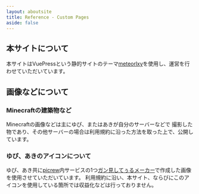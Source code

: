 ```yaml
---
layout: aboutsite
title: Reference - Custom Pages
aside: false
---
```

## 本サイトについて
本サイトはVuePressという静的サイトのテーマ[meteorlxy](https://github.com/meteorlxy/vuepress-theme-meteorlxy)を使用し、運営を行わせていただいています。

## 画像などについて

### Minecraftの建築物など

Minecraftの画像などは主にゆぴ、またはあきが自分のサーバーなどで
撮影した物であり、その他サーバーの場合は利用規約に沿った方法を取った上で、公開しています。

### ゆぴ、あきのアイコンについて

ゆぴ、あき共に[picrew](https://picrew.me/)内サービスの1つ[ガン見してぅるメーカー](https://picrew.me/image_maker/36849)で作成した画像を使用させていただいています。
利用規約に沿い、本サイト、ならびにこのアイコンを使用している箇所では収益化などは行っておりません。

